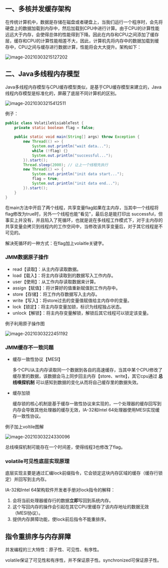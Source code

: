 ## 一、多核并发缓存架构

在传统计算机中，数据是存储在磁盘或者硬盘上，当我们运行一个程序时，会先将硬盘上的数据加载到内存中，然后加载到CPU中进行计算。由于CPU的计算性能远远大于内存，会使得总体的性能得到下降。因此在内存和CPU之间添加了缓存层，缓存和CPU的计算性能相差不大，因此，计算机先将内存中的数据加载到缓存中，CPU之间与缓存进行数据计算，性能将会大大提升。架构如下：

![image-20210303215127202](asserts/image-20210303215127202.png)

## 二、Java多线程内存模型

Java多线程内存模型与CPU缓存模型类似，是基于CPU缓存模型来建立的，Java线程内存模型是标准化的，屏蔽了底层不同计算机的区别。

![image-20210303215412511](asserts/image-20210303215412511.png)



例子：

```java
public class VolatileVisiableTest {
    private static boolean flag = false;
    
    public static void main(String[] args) throw Exception {
        new Thread(() => {
            System.out.println("wait data...");
            while (!flag) {}
            System.out.println("successful...");
        }).start();
        Thread.sleep(2000); // 让上一个线程先执行
        new Thread(() => {
            System.out.println("init data start...");
            flag = true;
            System.out.println("init data end...");
        }).start();
    }
}
```

在main方法中开启了两个线程，共享变量flag如果在主内存，当其中一个线程将flag修改为true时，另外一个线程也能"看见"，最后总是能打印出 successful，但事实上并没有，并且陷入了死循环，也就是说在多线程工作模式下，对于主内存的共享变量会拷贝到线程内的工作空间中，当修改该共享变量后，对于其它线程是不可见的。

解决死循环的一种方式：在flag加上volaitle关键字。



### JMM数据原子操作

- read【读取】：从主内存读取数据。
- load【载入】：将主内存读取到的数据写入工作内存。
- user【使用】：从工作内存读取数据来计算。
- assign【赋值】：将计算好的值重新赋值到工作内存中。
- store【存储】：将工作内存数据写入主内存。
- write【写入】：将store过去的变量值赋值给主内存中的变量。
- lock【锁定】：将主内存变量加锁，标识为线程独占状态。
- unlock【解锁】：将主内存变量解锁，解锁后其它线程可以锁定该变量。

例子利用原子操作图

![image-20210303222451192](asserts/image-20210303222451192.png)



### JMM缓存不一致问题

- 缓存一致性协议【MESI】

  多个CPU从主内存读取同一个数据到各自的高速缓存，当其中某个CPU修改了缓存里的数据，该数据会马上同步回主内存【store、write】，其它cpu通过 **总线嗅探机制** 可以感知到数据的变化从而将自己缓存里的数据失效。

- 缓存加锁

  缓存锁的核心机制是基于缓存一致性协议来实现的，一个处理器的缓存回写到内存会导致其他处理器的缓存无效，IA-32和Intel 64处理器使用MESI实现缓存一致性协议。

例子加上voltile图解

![image-20210303224330096](asserts/image-20210303224330096.png)

总线嗅探机制可能存在一个时间差，使得线程3也修改了flag。



### volatile可见性底层实现原理

底层实现主要是通过汇编lock前缀指令，它会锁定这块内存区域的缓存（缓存行锁定）并回写到主内存。

IA-32和Intel 64架构软件开发者手册对lock指令的解释：

1. 会将当前处理器缓存行的数据**立即**写回到系统内存。
2. 这个写回内存的操作会引起在其它CPU里缓存了该内存地址的数据无效（MESI协议）。
3. 提供内存屏障功能，使lock前后指令不能重排序。



## 指令重排序与内存屏障

并发编程的三大特性：原子性、可见性、有序性。

volatile保证了可见性和有序性，并不保证原子性。synchronized可保证原子性。